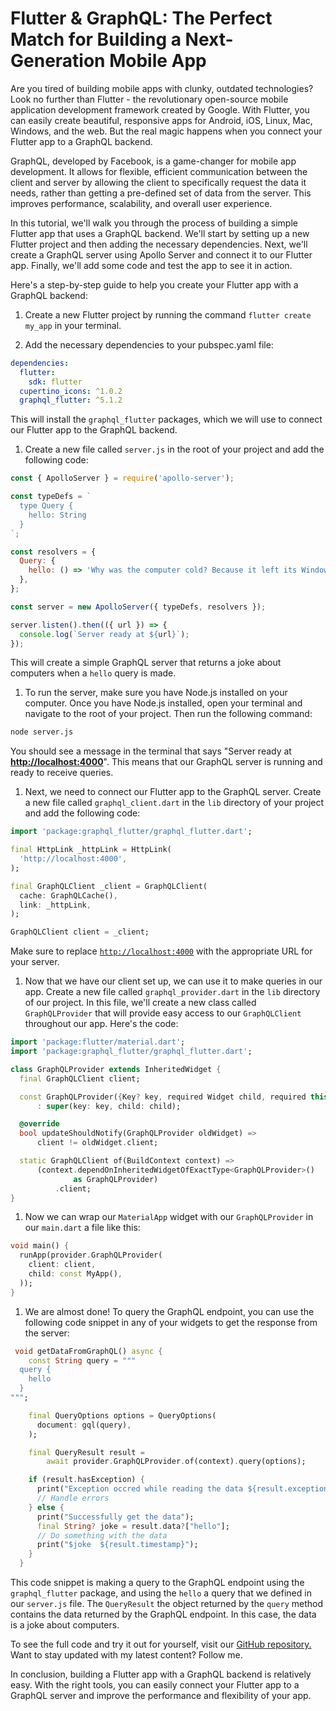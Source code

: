 # Flutter & GraphQL: The Perfect Match for Building a Next-Generation Mobile App

Are you tired of building mobile apps with clunky, outdated technologies? Look no further than Flutter - the revolutionary open-source mobile application development framework created by Google. With Flutter, you can easily create beautiful, responsive apps for Android, iOS, Linux, Mac, Windows, and the web. But the real magic happens when you connect your Flutter app to a GraphQL backend.

GraphQL, developed by Facebook, is a game-changer for mobile app development. It allows for flexible, efficient communication between the client and server by allowing the client to specifically request the data it needs, rather than getting a pre-defined set of data from the server. This improves performance, scalability, and overall user experience.

In this tutorial, we'll walk you through the process of building a simple Flutter app that uses a GraphQL backend. We'll start by setting up a new Flutter project and then adding the necessary dependencies. Next, we'll create a GraphQL server using Apollo Server and connect it to our Flutter app. Finally, we'll add some code and test the app to see it in action.

Here's a step-by-step guide to help you create your Flutter app with a GraphQL backend:

1. Create a new Flutter project by running the command `flutter create my_app` in your terminal.
    
2. Add the necessary dependencies to your pubspec.yaml file:
    

```yaml
dependencies:
  flutter:
    sdk: flutter
  cupertino_icons: ^1.0.2
  graphql_flutter: ^5.1.2
```

This will install the `graphql_flutter` packages, which we will use to connect our Flutter app to the GraphQL backend.

1. Create a new file called `server.js` in the root of your project and add the following code:
    

```javascript
const { ApolloServer } = require('apollo-server');

const typeDefs = `
  type Query {
    hello: String
  }
`;

const resolvers = {
  Query: {
    hello: () => 'Why was the computer cold? Because it left its Windows open!',
  },
};

const server = new ApolloServer({ typeDefs, resolvers });

server.listen().then(({ url }) => {
  console.log(`Server ready at ${url}`);
});
```

This will create a simple GraphQL server that returns a joke about computers when a `hello` query is made.

1. To run the server, make sure you have Node.js installed on your computer. Once you have Node.js installed, open your terminal and navigate to the root of your project. Then run the following command:
    

```bash
node server.js
```

You should see a message in the terminal that says "Server ready at [**http://localhost:4000**](http://localhost:4000)". This means that our GraphQL server is running and ready to receive queries.

1. Next, we need to connect our Flutter app to the GraphQL server. Create a new file called `graphql_client.dart` in the `lib` directory of your project and add the following code:
    

```dart
import 'package:graphql_flutter/graphql_flutter.dart';

final HttpLink _httpLink = HttpLink(
  'http://localhost:4000',
);

final GraphQLClient _client = GraphQLClient(
  cache: GraphQLCache(),
  link: _httpLink,
);

GraphQLClient client = _client;
```

Make sure to replace [`http://localhost:4000`](http://localhost:4000) with the appropriate URL for your server.

1. Now that we have our client set up, we can use it to make queries in our app. Create a new file called `graphql_provider.dart` in the `lib` directory of our project. In this file, we'll create a new class called `GraphQLProvider` that will provide easy access to our `GraphQLClient` throughout our app. Here's the code:
    

```dart
import 'package:flutter/material.dart';
import 'package:graphql_flutter/graphql_flutter.dart';

class GraphQLProvider extends InheritedWidget {
  final GraphQLClient client;

  const GraphQLProvider({Key? key, required Widget child, required this.client})
      : super(key: key, child: child);

  @override
  bool updateShouldNotify(GraphQLProvider oldWidget) =>
      client != oldWidget.client;

  static GraphQLClient of(BuildContext context) =>
      (context.dependOnInheritedWidgetOfExactType<GraphQLProvider>()
              as GraphQLProvider)
          .client;
}
```

1. Now we can wrap our `MaterialApp` widget with our `GraphQLProvider` in our `main.dart` a file like this:
    

```dart
void main() {
  runApp(provider.GraphQLProvider(
    client: client,
    child: const MyApp(),
  ));
}
```

1. We are almost done! To query the GraphQL endpoint, you can use the following code snippet in any of your widgets to get the response from the server:
    

```dart
 void getDataFromGraphQL() async {
    const String query = """
  query {
    hello
  }
""";

    final QueryOptions options = QueryOptions(
      document: gql(query),
    );

    final QueryResult result =
        await provider.GraphQLProvider.of(context).query(options);

    if (result.hasException) {
      print("Exception occred while reading the data ${result.exception}");
      // Handle errors
    } else {
      print("Successfully get the data");
      final String? joke = result.data?["hello"];
      // Do something with the data
      print("$joke  ${result.timestamp}");
    }
  }
```

This code snippet is making a query to the GraphQL endpoint using the `graphql_flutter` package, and using the `hello` a query that we defined in our `server.js` file. The `QueryResult` the object returned by the `query` method contains the data returned by the GraphQL endpoint. In this case, the data is a joke about computers.

To see the full code and try it out for yourself, visit our [GitHub repository.](https://github.com/ArbazShaikh077/flutter_graphql) Want to stay updated with my latest content? Follow me.

In conclusion, building a Flutter app with a GraphQL backend is relatively easy. With the right tools, you can easily connect your Flutter app to a GraphQL server and improve the performance and flexibility of your app.